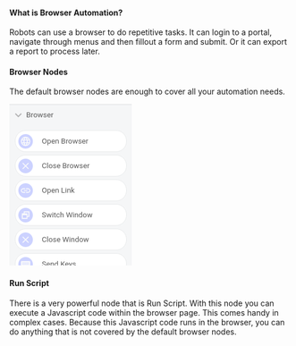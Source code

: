 #### What is Browser Automation?
Robots can use a browser to do repetitive tasks. It can login to a portal, navigate through menus and then fillout a form and submit.
Or it can export a report to process later.

#### Browser Nodes
The default browser nodes are enough to cover all your automation needs.

![Browser Nodes](https://raw.githubusercontent.com/robomotionio/robomotion-tutorials/master/images/browser.png)

#### Run Script
There is a very powerful node that is Run Script. With this node you can execute a Javascript code within the browser page. This comes
handy in complex cases. Because this Javascript code runs in the browser, you can do anything that is not covered by the default browser nodes.
